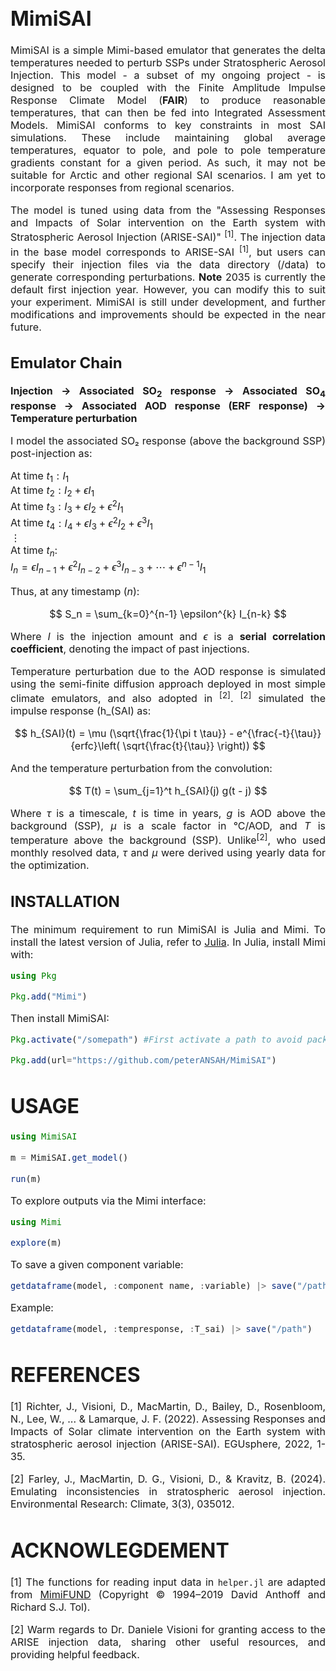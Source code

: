 <div style="font-size: 16px; text-align: justify;">

# MimiSAI

MimiSAI is a simple Mimi-based emulator that generates the delta temperatures needed to perturb SSPs under 
Stratospheric Aerosol Injection. This model - a subset of my ongoing project - is designed to be coupled
with the Finite Amplitude Impulse Response Climate Model  (**FAIR**) to produce reasonable temperatures, that can then be fed into Integrated Assessment Models.
MimiSAI conforms to key constraints in most SAI simulations. These include maintaining global average temperatures, equator to pole, and 
pole to pole temperature gradients constant for a given period. As such, it may not be suitable for Arctic and other regional SAI scenarios. I am yet to incorporate responses from regional scenarios. 

The model is tuned using data from the "Assessing Responses and Impacts of Solar intervention on the Earth system with Stratospheric Aerosol Injection (ARISE-SAI)" <sup>[1]</sup>. 
The injection data in the base model corresponds to ARISE-SAI <sup>[1]</sup>, but users can specify their injection files via the data directory (/data) to generate corresponding perturbations. 
**Note** 2035 is currently the default first injection year. However, you can modify this to suit your experiment. 
MimiSAI is still under development, and further modifications and improvements should be expected in the near future.


## Emulator Chain

**Injection → Associated SO<sub>2</sub> response → Associated SO<sub>4</sub> response → Associated AOD response (ERF response) → Temperature perturbation**

I model the associated SO₂ response (above the background SSP) post-injection as:

At time $t_1: I_1$  
At time $t_2: I_2 + \epsilon I_1$  
At time $t_3: I_3 + \epsilon I_2 + \epsilon^2 I_1$  
At time $t_4: I_4 + \epsilon I_3 + \epsilon^2 I_2 + \epsilon^3 I_1$  
⋮  
At time $t_n$:  
$I_n = \epsilon I_{n-1} + \epsilon^2 I_{n-2} + \epsilon^3 I_{n-3} + \cdots + \epsilon^{n-1} I_1$

Thus, at any timestamp ($n$):

$$
S_n = \sum_{k=0}^{n-1} \epsilon^{k} I_{n-k}
$$

Where $I$ is the injection amount and $\epsilon$ is a **serial correlation coefficient**, denoting the impact of past injections.

Temperature perturbation due to the AOD response is simulated using the semi-finite diffusion approach deployed in most simple climate emulators, and also adopted in <sup>[2]</sup>. <sup>[2]</sup> simulated the impulse response (h_(SAI) as:

$$
h_{SAI}(t) = \mu (\sqrt{\frac{1}{\pi t \tau}} - e^{\frac{-t}{\tau}}{erfc}\left( \sqrt{\frac{t}{\tau}} \right))
$$

And the temperature perturbation from the convolution:

$$
T(t) = \sum_{j=1}^t h_{SAI}(j) g(t - j)
$$

<!-- $$
T(t) = \sum_{j=1}^{t} \left[h_{SAI}(j) g(t - j) \right]
$$ -->

Where $\tau$ is a timescale, $t$ is time in years, $g$ is AOD above the background (SSP), $\mu$ is a scale factor in °C/AOD, and $T$ is temperature above the background (SSP). Unlike<sup>[2]</sup>, who used monthly resolved data, $\tau$ and $\mu$ were derived using yearly data for the optimization.

## INSTALLATION
The minimum requirement to run MimiSAI is Julia and Mimi. To install the latest version of Julia, refer to [Julia](http://julialang.org/downloads/). In Julia, install Mimi with: 

```julia
using Pkg

Pkg.add("Mimi")    
```


Then install MimiSAI:


```julia
Pkg.activate("/somepath") #First activate a path to avoid package conflicts - this is considered good practice).

Pkg.add(url="https://github.com/peterANSAH/MimiSAI")  
```

# USAGE

```julia
using MimiSAI
                
m = MimiSAI.get_model()
                
run(m)
```

To explore outputs via the Mimi interface:
```julia
using Mimi

explore(m)
```
To save a given component variable:

```julia
getdataframe(model, :component name, :variable) |> save("/path") 
```
Example:
```julia
getdataframe(model, :tempresponse, :T_sai) |> save("/path")    
```

# REFERENCES
[1] Richter, J., Visioni, D., MacMartin, D., Bailey, D., Rosenbloom, N., Lee, W., ... & Lamarque, J. F. (2022). Assessing Responses and Impacts of Solar climate intervention on the Earth system with stratospheric aerosol injection (ARISE-SAI). EGUsphere, 2022, 1-35.

[2] Farley, J., MacMartin, D. G., Visioni, D., & Kravitz, B. (2024). Emulating inconsistencies in stratospheric aerosol injection. Environmental Research: Climate, 3(3), 035012.

# ACKNOWLEGDEMENT
[1] The functions for reading input data in `helper.jl` are adapted from [MimiFUND](https://github.com/fund-model/MimiFUND.jl/blob/master/src/helper.jl) (Copyright © 1994–2019 David Anthoff and Richard S.J. Tol).

[2] Warm regards to Dr. Daniele Visioni for granting access to the ARISE injection data, sharing other useful resources, and providing helpful feedback.
</div>


